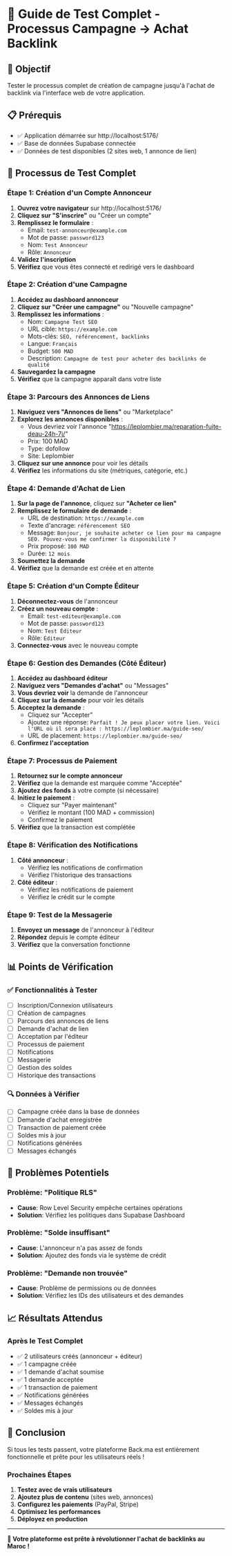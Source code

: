 # 🧪 Guide de Test Complet - Processus Campagne → Achat Backlink

## 🎯 Objectif
Tester le processus complet de création de campagne jusqu'à l'achat de backlink via l'interface web de votre application.

## 📋 Prérequis
- ✅ Application démarrée sur http://localhost:5176/
- ✅ Base de données Supabase connectée
- ✅ Données de test disponibles (2 sites web, 1 annonce de lien)

## 🚀 Processus de Test Complet

### Étape 1: Création d'un Compte Annonceur
1. **Ouvrez votre navigateur** sur http://localhost:5176/
2. **Cliquez sur "S'inscrire"** ou "Créer un compte"
3. **Remplissez le formulaire** :
   - Email: `test-annonceur@example.com`
   - Mot de passe: `password123`
   - Nom: `Test Annonceur`
   - Rôle: `Annonceur`
4. **Validez l'inscription**
5. **Vérifiez** que vous êtes connecté et redirigé vers le dashboard

### Étape 2: Création d'une Campagne
1. **Accédez au dashboard annonceur**
2. **Cliquez sur "Créer une campagne"** ou "Nouvelle campagne"
3. **Remplissez les informations** :
   - Nom: `Campagne Test SEO`
   - URL cible: `https://example.com`
   - Mots-clés: `SEO, référencement, backlinks`
   - Langue: `Français`
   - Budget: `500 MAD`
   - Description: `Campagne de test pour acheter des backlinks de qualité`
4. **Sauvegardez la campagne**
5. **Vérifiez** que la campagne apparaît dans votre liste

### Étape 3: Parcours des Annonces de Liens
1. **Naviguez vers "Annonces de liens"** ou "Marketplace"
2. **Explorez les annonces disponibles** :
   - Vous devriez voir l'annonce "https://leplombier.ma/reparation-fuite-deau-24h-7j/"
   - Prix: 100 MAD
   - Type: dofollow
   - Site: Leplombier
3. **Cliquez sur une annonce** pour voir les détails
4. **Vérifiez** les informations du site (métriques, catégorie, etc.)

### Étape 4: Demande d'Achat de Lien
1. **Sur la page de l'annonce**, cliquez sur **"Acheter ce lien"**
2. **Remplissez le formulaire de demande** :
   - URL de destination: `https://example.com`
   - Texte d'ancrage: `référencement SEO`
   - Message: `Bonjour, je souhaite acheter ce lien pour ma campagne SEO. Pouvez-vous me confirmer la disponibilité ?`
   - Prix proposé: `100 MAD`
   - Durée: `12 mois`
3. **Soumettez la demande**
4. **Vérifiez** que la demande est créée et en attente

### Étape 5: Création d'un Compte Éditeur
1. **Déconnectez-vous** de l'annonceur
2. **Créez un nouveau compte** :
   - Email: `test-editeur@example.com`
   - Mot de passe: `password123`
   - Nom: `Test Éditeur`
   - Rôle: `Éditeur`
3. **Connectez-vous** avec le nouveau compte

### Étape 6: Gestion des Demandes (Côté Éditeur)
1. **Accédez au dashboard éditeur**
2. **Naviguez vers "Demandes d'achat"** ou "Messages"
3. **Vous devriez voir** la demande de l'annonceur
4. **Cliquez sur la demande** pour voir les détails
5. **Acceptez la demande** :
   - Cliquez sur "Accepter"
   - Ajoutez une réponse: `Parfait ! Je peux placer votre lien. Voici l'URL où il sera placé : https://leplombier.ma/guide-seo/`
   - URL de placement: `https://leplombier.ma/guide-seo/`
6. **Confirmez l'acceptation**

### Étape 7: Processus de Paiement
1. **Retournez sur le compte annonceur**
2. **Vérifiez** que la demande est marquée comme "Acceptée"
3. **Ajoutez des fonds** à votre compte (si nécessaire)
4. **Initiez le paiement** :
   - Cliquez sur "Payer maintenant"
   - Vérifiez le montant (100 MAD + commission)
   - Confirmez le paiement
5. **Vérifiez** que la transaction est complétée

### Étape 8: Vérification des Notifications
1. **Côté annonceur** :
   - Vérifiez les notifications de confirmation
   - Vérifiez l'historique des transactions
2. **Côté éditeur** :
   - Vérifiez les notifications de paiement
   - Vérifiez le crédit sur le compte

### Étape 9: Test de la Messagerie
1. **Envoyez un message** de l'annonceur à l'éditeur
2. **Répondez** depuis le compte éditeur
3. **Vérifiez** que la conversation fonctionne

## 📊 Points de Vérification

### ✅ Fonctionnalités à Tester
- [ ] Inscription/Connexion utilisateurs
- [ ] Création de campagnes
- [ ] Parcours des annonces de liens
- [ ] Demande d'achat de lien
- [ ] Acceptation par l'éditeur
- [ ] Processus de paiement
- [ ] Notifications
- [ ] Messagerie
- [ ] Gestion des soldes
- [ ] Historique des transactions

### 🔍 Données à Vérifier
- [ ] Campagne créée dans la base de données
- [ ] Demande d'achat enregistrée
- [ ] Transaction de paiement créée
- [ ] Soldes mis à jour
- [ ] Notifications générées
- [ ] Messages échangés

## 🚨 Problèmes Potentiels

### Problème: "Politique RLS"
- **Cause**: Row Level Security empêche certaines opérations
- **Solution**: Vérifiez les politiques dans Supabase Dashboard

### Problème: "Solde insuffisant"
- **Cause**: L'annonceur n'a pas assez de fonds
- **Solution**: Ajoutez des fonds via le système de crédit

### Problème: "Demande non trouvée"
- **Cause**: Problème de permissions ou de données
- **Solution**: Vérifiez les IDs des utilisateurs et des demandes

## 📈 Résultats Attendus

### Après le Test Complet
- ✅ 2 utilisateurs créés (annonceur + éditeur)
- ✅ 1 campagne créée
- ✅ 1 demande d'achat soumise
- ✅ 1 demande acceptée
- ✅ 1 transaction de paiement
- ✅ Notifications générées
- ✅ Messages échangés
- ✅ Soldes mis à jour

## 🎉 Conclusion

Si tous les tests passent, votre plateforme Back.ma est entièrement fonctionnelle et prête pour les utilisateurs réels !

### Prochaines Étapes
1. **Testez avec de vrais utilisateurs**
2. **Ajoutez plus de contenu** (sites web, annonces)
3. **Configurez les paiements** (PayPal, Stripe)
4. **Optimisez les performances**
5. **Déployez en production**

---

**🚀 Votre plateforme est prête à révolutionner l'achat de backlinks au Maroc !**
